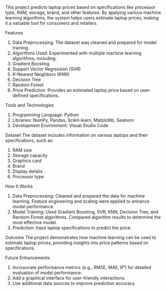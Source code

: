 This project predicts laptop prices based on specifications like processor type, RAM, storage, brand, and other features. By applying various machine learning algorithms, the system helps users estimate laptop prices, making it a valuable tool for consumers and retailers.

Features
1. Data Preprocessing: The dataset was cleaned and prepared for model training.
2. Algorithms Used: Experimented with multiple machine learning algorithms, including:
  1. Gradient Boosting
  2. Support Vector Regression (SVR)
  3. K-Nearest Neighbors (KNN)
  4. Decision Tree
  5. Random Forest
3. Price Prediction: Provides an estimated laptop price based on user-defined specifications.
   
Tools and Technologies
1. Programming Language: Python
2. Libraries: NumPy, Pandas, Scikit-learn, Matplotlib, Seaborn
3. Development Environment: Visual Studio Code
   
Dataset
The dataset includes information on various laptops and their specifications, such as:
1. RAM size
2. Storage capacity
3. Graphics card
4. Brand
5. Display details
6. Processor type
   
How It Works
1. Data Preprocessing: Cleaned and prepared the data for machine learning.
                       Feature engineering and scaling were applied to enhance model performance.
2. Model Training: Used Gradient Boosting, SVR, KNN, Decision Tree, and Random Forest algorithms.
                        Compared algorithm results to determine the most effective model.
3. Prediction: Input laptop specifications to predict the price.
   
Outcome
The project demonstrates how machine learning can be used to estimate laptop prices, providing insights into price patterns based on specifications.

Future Enhancements
1. Incorporate performance metrics (e.g., RMSE, MAE, R²) for detailed evaluation of model performance.
2. Add a graphical interface for user-friendly interactions.
3. Use additional data sources to improve prediction accuracy.
